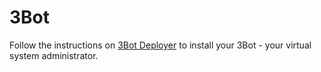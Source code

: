 # 3Bot

 Follow the instructions on [3Bot Deployer](3bot_deployer) to install your 3Bot - your virtual system administrator.
